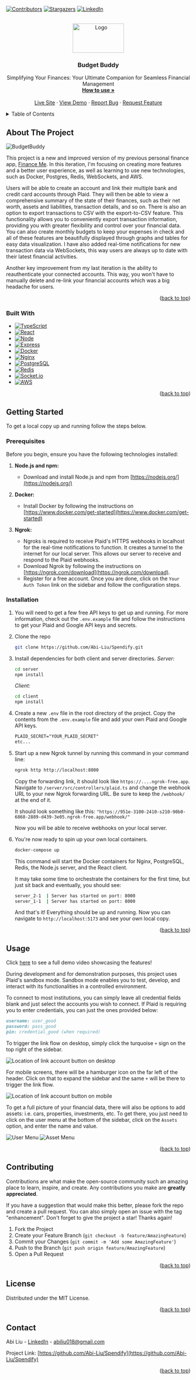 <!-- Improved compatibility of back to top link: See: https://github.com/othneildrew/Best-README-Template/pull/73 -->

<a name="readme-top"></a>

<!--
*** Thanks for checking out the Best-README-Template. If you have a suggestion
*** that would make this better, please fork the repo and create a pull request
*** or simply open an issue with the tag "enhancement".
*** Don't forget to give the project a star!
*** Thanks again! Now go create something AMAZING! :D
-->

<!-- PROJECT SHIELDS -->
<!--
*** I'm using markdown "reference style" links for readability.
*** Reference links are enclosed in brackets [ ] instead of parentheses ( ).
*** See the bottom of this document for the declaration of the reference variables
*** for contributors-url, forks-url, etc. This is an optional, concise syntax you may use.
*** https://www.markdownguide.org/basic-syntax/#reference-style-links
-->

[![Contributors][contributors-shield]][contributors-url]
[![Stargazers][stars-shield]][stars-url]
[![LinkedIn][linkedin-shield]][linkedin-url]

<!-- PROJECT LOGO -->
<br />
<div align="center">
  <a href="https://github.com/Abi-Liu/Spendify">
    <img src="client/src/assets/FullLogo.png" alt="Logo" width="140" height="80">
  </a>

<h3 align="center">Budget Buddy</h3>

  <p align="center">
    Simplifying Your Finances: Your Ultimate Companion for Seamless Financial Management
    <br />
    <a href="#usage"><strong>How to use »</strong></a>
    <br />
    <br />
    <a href="https://www.bbapi.online">Live Site</a>
    ·
    <a href="https://www.loom.com/share/5703cbedc11b47c9a163cb9ad16c3d2d?sid=1dfb840e-bc00-4bf2-9732-ee4549e12e91">View Demo</a>
    ·
    <a href="https://github.com/Abi-Liu/Spendify/issues">Report Bug</a>
    ·
    <a href="https://github.com/Abi-Liu/Spendify/issues">Request Feature</a>
  </p>
</div>

<!-- TABLE OF CONTENTS -->
<details>
  <summary>Table of Contents</summary>
  <ol>
    <li>
      <a href="#about-the-project">About The Project</a>
      <ul>
        <li><a href="#built-with">Built With</a></li>
      </ul>
    </li>
    <li>
      <a href="#getting-started">Getting Started</a>
      <ul>
        <li><a href="#prerequisites">Prerequisites</a></li>
        <li><a href="#installation">Installation</a></li>
      </ul>
    </li>
    <li><a href="#usage">Usage</a></li>
    <li><a href="#contributing">Contributing</a></li>
    <li><a href="#license">License</a></li>
    <li><a href="#contact">Contact</a></li>
  </ol>
</details>

<!-- ABOUT THE PROJECT -->

## About The Project

![BudgetBuddy](demo/homepage.png)

This project is a new and improved version of my previous personal finance app, [Finance Me](https://github.com/Abi-Liu/Finance-Me). In this iteration, I'm focusing on creating more features and a better user experience, as well as learning to use new technologies, such as Docker, Postgres, Redis, WebSockets, and AWS.

Users will be able to create an account and link their multiple bank and credit card accounts through Plaid. They will then be able to view a comprehensive summary of the state of their finances, such as their net worth, assets and liabilities, transaction details, and so on. There is also an option to export transactions to CSV with the export-to-CSV feature. This functionality allows you to conveniently export transaction information, providing you with greater flexibility and control over your financial data. You can also create monthly budgets to keep your expenses in check and all of these features are beautifully displayed through graphs and tables for easy data visualization. I have also added real-time notifications for new transaction data via WebSockets, this way users are always up to date with their latest financial activities.

Another key improvement from my last iteration is the ability to reauthenticate your connected accounts. This way, you won't have to manually delete and re-link your financial accounts which was a big headache for users.

<p align="right">(<a href="#readme-top">back to top</a>)</p>

### Built With

- [![TypeScript][typescript]][typescript-url]
- [![React][React.js]][React-url]
- [![Node][node.js]][node-url]
- [![Express][express]][express-url]
- [![Docker][docker]][docker-url]
- [![Nginx][nginx]][nginx-url]
- [![PostgreSQL][postgres]][postgres-url]
- [![Redis][redis]][redis-url]
- [![Socket.io][socketio]][socketio-url]
- [![AWS][aws]][aws-url]

<p align="right">(<a href="#readme-top">back to top</a>)</p>

<!-- GETTING STARTED -->

## Getting Started

To get a local copy up and running follow the steps below.

### Prerequisites

Before you begin, ensure you have the following technologies installed:

1. **Node.js and npm:**
   - Download and install Node.js and npm from [https://nodejs.org/](https://nodejs.org/)

2. **Docker:**
   - Install Docker by following the instructions on [https://www.docker.com/get-started](https://www.docker.com/get-started)
  
3. **Ngrok:**
   - Ngroks is required to receive Plaid's HTTPS webhooks in localhost for the real-time notifications to function. It creates a tunnel to the internet for our local server. This allows our server to receive and respond to the Plaid webhooks. 
   - Download Ngrok by following the instructions on [https://ngrok.com/download](https://ngrok.com/download).
   - Register for a free account. Once you are done, click on the `Your Auth Token` link on the sidebar and follow the configuration steps.

### Installation

1. You will need to get a few free API keys to get up and running. For more information, check out the `.env.example` file and follow the instructions to get your Plaid and Google API keys and secrets.
2. Clone the repo
   ```sh
   git clone https://github.com/Abi-Liu/Spendify.git
   ```
3. Install dependencies for both client and server directories.
   _Server:_

   ```sh
   cd server
   npm install
   ```

   _Client:_

   ```sh
   cd client
   npm install
   ```

4. Create a new `.env` file in the root directory of the project. Copy the contents from the `.env.example` file and add your own Plaid and Google API keys.
   ```md
   PLAID_SECRET="YOUR_PLAID_SECRET"
   etc...
   ```
5. Start up a new Ngrok tunnel by running this command in your command line:
   ```sh
   ngrok http http://localhost:8000
   ```

   Copy the forwarding link, it should look like `https://....ngrok-free.app`. Navigate to `/server/src/controllers/plaid.ts` and change the webhook URL to your new Ngrok forwarding URL. Be sure to keep the `/webhook/` at the end of it.

   It should look something like this: `"https://951e-3100-2410-s210-90b0-6868-2889-d439-3e05.ngrok-free.app/webhook/"`

   Now you will be able to receive webhooks on your local server.
   
6. You're now ready to spin up your own local containers.

   ```sh
   docker-compose up
   ```

   This command will start the Docker containers for Nginx, PostgreSQL, Redis, the Node.js server, and the React client.

   It may take some time to orchestrate the containers for the first time, but just sit back and eventually, you should see:

   ```sh
   server_2-1  | Server has started on port: 8000
   server_1-1  | Server has started on port: 8000
   ```

   And that's it! Everything should be up and running. Now you can navigate to `http://localhost:5173` and see your own local copy.

<p align="right">(<a href="#readme-top">back to top</a>)</p>

<!-- USAGE EXAMPLES -->

## Usage

Click [here](https://www.loom.com/share/5703cbedc11b47c9a163cb9ad16c3d2d?sid=1dfb840e-bc00-4bf2-9732-ee4549e12e91) to see a full demo video showcasing the features!

During development and for demonstration purposes, this project uses Plaid's sandbox mode. Sandbox mode enables you to test, develop, and interact with its functionalities in a controlled environment.

To connect to most institutions, you can simply leave all credential fields blank and just select the accounts you wish to connect. If Plaid is requiring you to enter credentials, you can just the ones provided below:

```md
username: user_good
password: pass_good
pin: credential_good (when required)
```

To trigger the link flow on desktop, simply click the turquoise `+` sign on the top right of the sidebar.

![Location of link account button on desktop](demo/link-account.png)

For mobile screens, there will be a hamburger icon on the far left of the header. Click on that to expand the sidebar and the same `+` will be there to trigger the link flow.

![Location of link account button on mobile](demo/mobile-link.png)

To get a full picture of your financial data, there will also be options to add assets: i.e. cars, properties, investments, etc. To get there, you just need to click on the user menu at the bottom of the sidebar, click on the `Assets` option, and enter the name and value.

![User Menu](demo/usermenu.png)
![Asset Menu](demo/assetmenu.png)
<p align="right">(<a href="#readme-top">back to top</a>)</p>

<!-- ROADMAP -->

<!-- ## Roadmap

- [ ] Feature 1
- [ ] Feature 2
- [ ] Feature 3
  - [ ] Nested Feature -->

<!-- See the [open issues](https://github.com/Abi-Liu/Spendify/issues) for a full list of proposed features (and known issues). -->

<!-- CONTRIBUTING -->

## Contributing

Contributions are what make the open-source community such an amazing place to learn, inspire, and create. Any contributions you make are **greatly appreciated**.

If you have a suggestion that would make this better, please fork the repo and create a pull request. You can also simply open an issue with the tag "enhancement".
Don't forget to give the project a star! Thanks again!

1. Fork the Project
2. Create your Feature Branch (`git checkout -b feature/AmazingFeature`)
3. Commit your Changes (`git commit -m 'Add some AmazingFeature'`)
4. Push to the Branch (`git push origin feature/AmazingFeature`)
5. Open a Pull Request

<p align="right">(<a href="#readme-top">back to top</a>)</p>

<!-- LICENSE -->

## License

Distributed under the MIT License.

<p align="right">(<a href="#readme-top">back to top</a>)</p>

<!-- CONTACT -->

## Contact

Abi Liu - [LinkedIn](https://www.linkedin.com/in/abiliu/) - abiliu018@gmail.com

Project Link: [https://github.com/Abi-Liu/Spendify](https://github.com/Abi-Liu/Spendify)

<p align="right">(<a href="#readme-top">back to top</a>)</p>

<!-- MARKDOWN LINKS & IMAGES -->
<!-- https://www.markdownguide.org/basic-syntax/#reference-style-links -->

[contributors-shield]: https://img.shields.io/github/contributors/Abi-Liu/Spendify.svg?style=for-the-badge
[contributors-url]: https://github.com/Abi-Liu/Spendify/graphs/contributors
[forks-shield]: https://img.shields.io/github/forks/Abi-Liu/Spendify.svg?style=for-the-badge
[forks-url]: https://github.com/Abi-Liu/Spendify/network/members
[stars-shield]: https://img.shields.io/github/stars/Abi-Liu/Spendify.svg?style=for-the-badge
[stars-url]: https://github.com/Abi-Liu/Spendify/stargazers
[issues-shield]: https://img.shields.io/github/issues/Abi-Liu/Spendify.svg?style=for-the-badge
[issues-url]: https://github.com/Abi-Liu/Spendify/issues
[license-shield]: https://img.shields.io/github/license/Abi-Liu/Spendify.svg?style=for-the-badge
[license-url]: https://github.com/Abi-Liu/Spendify/blob/master/LICENSE.txt
[linkedin-shield]: https://img.shields.io/badge/-LinkedIn-black.svg?style=for-the-badge&logo=linkedin&colorB=555
[linkedin-url]: https://linkedin.com/in/abiliu
[product-screenshot]: images/screenshot.png
[React.js]: https://img.shields.io/badge/React-20232A?style=for-the-badge&logo=react&logoColor=61DAFB
[React-url]: https://reactjs.org/
[node.js]: https://img.shields.io/badge/Node.js-43853D?style=for-the-badge&logo=node.js&logoColor=white
[node-url]: https://nodejs.org/en
[express]: https://img.shields.io/badge/Express.js-404D59?style=for-the-badge
[express-url]: https://expressjs.com/
[docker]: https://img.shields.io/badge/Docker-2CA5E0?style=for-the-badge&logo=docker&logoColor=white
[docker-url]: https://www.docker.com/
[postgres]: https://img.shields.io/badge/PostgreSQL-316192?style=for-the-badge&logo=postgresql&logoColor=white
[postgres-url]: https://www.postgresql.org/
[redis]: https://img.shields.io/badge/redis-%23DD0031.svg?&style=for-the-badge&logo=redis&logoColor=white
[redis-url]: https://redis.io/
[socketio]: https://img.shields.io/badge/Socket.io-010101?&style=for-the-badge&logo=Socket.io&logoColor=white
[socketio-url]: https://socket.io/
[aws]: https://img.shields.io/badge/Amazon_AWS-FF9900?style=for-the-badge&logo=amazonaws&logoColor=white
[aws-url]: https://aws.amazon.com/
[nginx]: https://img.shields.io/badge/Nginx-009639?style=for-the-badge&logo=nginx&logoColor=white
[nginx-url]: https://www.nginx.com/
[typescript]: https://img.shields.io/badge/TypeScript-007ACC?style=for-the-badge&logo=typescript&logoColor=white
[typescript-url]: https://www.typescriptlang.org/

